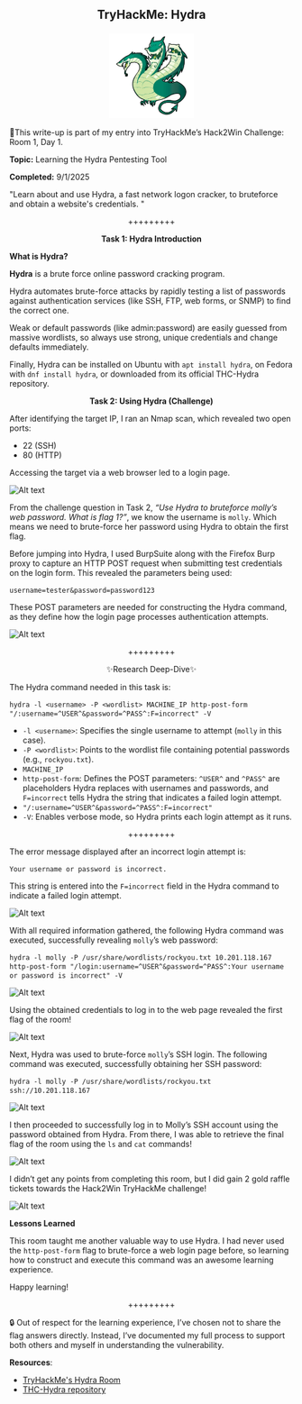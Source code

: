 **<p align="center">TryHackMe: Hydra</p>**
---

<p align="center">
<img
src="https://github.com/chaiexe/TryHackMe-Write-ups/blob/main/Red-Team/Hydra/Images/Room%20Icon.png" alt="image alt" width="150" />
</p>

📍This write-up is part of my entry into TryHackMe’s Hack2Win Challenge: Room 1, Day 1.

**Topic:** Learning the Hydra Pentesting Tool

**Completed:** 9/1/2025

"Learn about and use Hydra, a fast network logon cracker, to bruteforce and obtain a website's credentials. "

<p align="center">+++++++++</p>

**<p align="center">Task 1: Hydra Introduction</p>**

**What is Hydra?**

**Hydra** is a brute force online password cracking program.

Hydra automates brute-force attacks by rapidly testing a list of passwords against authentication services (like SSH, FTP, web forms, or SNMP) to find the correct one.

Weak or default passwords (like admin:password) are easily guessed from massive wordlists, so always use strong, unique credentials and change defaults immediately.

Finally, Hydra can be installed on Ubuntu with `apt install hydra`, on Fedora with `dnf install hydra`, or downloaded from its official THC-Hydra repository.


**<p align="center">Task 2: Using Hydra (Challenge)</p>**

After identifying the target IP, I ran an Nmap scan, which revealed two open ports:
- 22 (SSH)
- 80 (HTTP)

Accessing the target via a web browser led to a login page.

![Alt text](1)

From the challenge question in Task 2, *“Use Hydra to bruteforce molly’s web password. What is flag 1?”*, we know the username is `molly`. Which means we need to brute-force her password using Hydra to obtain the first flag.

Before jumping into Hydra, I used BurpSuite along with the Firefox Burp proxy to capture an HTTP POST request when submitting test credentials on the login form. This revealed the parameters being used:
```
username=tester&password=password123
```
These POST parameters are needed for constructing the Hydra command, as they define how the login page processes authentication attempts.

![Alt text](2)

<p align="center">+++++++++</p>

<p align="center">✨Research Deep-Dive✨</p>

The Hydra command needed in this task is:
```
hydra -l <username> -P <wordlist> MACHINE_IP http-post-form "/:username=^USER^&password=^PASS^:F=incorrect" -V
```
- `-l <username>`: Specifies the single username to attempt (`molly` in this case).
- `-P <wordlist>`: Points to the wordlist file containing potential passwords (e.g., `rockyou.txt`).
- `MACHINE_IP`
- `http-post-form`: Defines the POST parameters: `^USER^` and `^PASS^` are placeholders Hydra replaces with usernames and passwords, and `F=incorrect` tells Hydra the string that indicates a failed login attempt.
- `"/:username=^USER^&password=^PASS^:F=incorrect"`
- `-V`: Enables verbose mode, so Hydra prints each login attempt as it runs.

<p align="center">+++++++++</p>

The error message displayed after an incorrect login attempt is:
```
Your username or password is incorrect.
```

This string is entered into the `F=incorrect` field in the Hydra command to indicate a failed login attempt.

![Alt text](3)

With all required information gathered, the following Hydra command was executed, successfully revealing `molly`’s web password:
```
hydra -l molly -P /usr/share/wordlists/rockyou.txt 10.201.118.167 http-post-form "/login:username=^USER^&password=^PASS^:Your username or password is incorrect" -V
```

![Alt text](4)

Using the obtained credentials to log in to the web page revealed the first flag of the room!

![Alt text](5)

Next, Hydra was used to brute-force `molly`’s SSH login. The following command was executed, successfully obtaining her SSH password:
```
hydra -l molly -P /usr/share/wordlists/rockyou.txt ssh://10.201.118.167
```

![Alt text](6)

I then proceeded to successfully log in to Molly’s SSH account using the password obtained from Hydra. From there, I was able to retrieve the final flag of the room using the `ls` and `cat` commands!

![Alt text](7)

I didn’t get any points from completing this room, but I did gain 2 gold raffle tickets towards the Hack2Win TryHackMe challenge! 

![Alt text](8)

**Lessons Learned**

This room taught me another valuable way to use Hydra. I had never used the `http-post-form` flag to brute-force a web login page before, so learning how to construct and execute this command was an awesome learning experience.

Happy learning!

<p align="center">+++++++++</p>

🔒 Out of respect for the learning experience, I’ve chosen not to share the flag answers directly. Instead, I’ve documented my full process to support both others and myself in understanding the vulnerability.

**Resources**:
- [TryHackMe's Hydra Room](https://tryhackme.com/room/hydra?ref=blog.tryhackme.com)
- [THC-Hydra repository](https://github.com/vanhauser-thc/thc-hydra)
